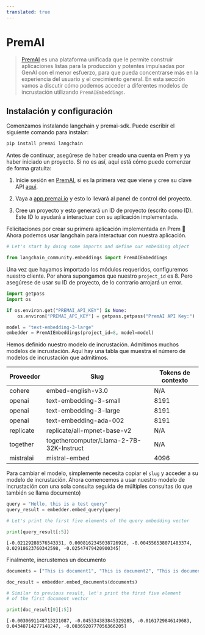 ```yaml
---
translated: true
---
```


# PremAI

>[PremAI](https://app.premai.io) es una plataforma unificada que le permite construir aplicaciones listas para la producción y potentes impulsadas por GenAI con el menor esfuerzo, para que pueda concentrarse más en la experiencia del usuario y el crecimiento general. En esta sección vamos a discutir cómo podemos acceder a diferentes modelos de incrustación utilizando `PremAIEmbeddings`.

## Instalación y configuración

Comenzamos instalando langchain y premai-sdk. Puede escribir el siguiente comando para instalar:

```bash
pip install premai langchain
```

Antes de continuar, asegúrese de haber creado una cuenta en Prem y ya haber iniciado un proyecto. Si no es así, aquí está cómo puede comenzar de forma gratuita:

1. Inicie sesión en [PremAI](https://app.premai.io/accounts/login/), si es la primera vez que viene y cree su clave API [aquí](https://app.premai.io/api_keys/).

2. Vaya a [app.premai.io](https://app.premai.io) y esto lo llevará al panel de control del proyecto.

3. Cree un proyecto y esto generará un ID de proyecto (escrito como ID). Este ID lo ayudará a interactuar con su aplicación implementada.

Felicitaciones por crear su primera aplicación implementada en Prem 🎉 Ahora podemos usar langchain para interactuar con nuestra aplicación.

```python
# Let's start by doing some imports and define our embedding object

from langchain_community.embeddings import PremAIEmbeddings
```

Una vez que hayamos importado los módulos requeridos, configuremos nuestro cliente. Por ahora supongamos que nuestro `project_id` es 8. Pero asegúrese de usar su ID de proyecto, de lo contrario arrojará un error.

```python
import getpass
import os

if os.environ.get("PREMAI_API_KEY") is None:
    os.environ["PREMAI_API_KEY"] = getpass.getpass("PremAI API Key:")
```

```python
model = "text-embedding-3-large"
embedder = PremAIEmbeddings(project_id=8, model=model)
```

Hemos definido nuestro modelo de incrustación. Admitimos muchos modelos de incrustación. Aquí hay una tabla que muestra el número de modelos de incrustación que admitimos.

| Proveedor   | Slug                                     | Tokens de contexto |
|-------------|------------------------------------------|-------------------|
| cohere      | embed-english-v3.0                       | N/A               |
| openai      | text-embedding-3-small                   | 8191              |
| openai      | text-embedding-3-large                   | 8191              |
| openai      | text-embedding-ada-002                   | 8191              |
| replicate   | replicate/all-mpnet-base-v2              | N/A               |
| together    | togethercomputer/Llama-2-7B-32K-Instruct | N/A               |
| mistralai   | mistral-embed                            | 4096              |

Para cambiar el modelo, simplemente necesita copiar el `slug` y acceder a su modelo de incrustación. Ahora comencemos a usar nuestro modelo de incrustación con una sola consulta seguida de múltiples consultas (lo que también se llama documento)

```python
query = "Hello, this is a test query"
query_result = embedder.embed_query(query)

# Let's print the first five elements of the query embedding vector

print(query_result[:5])
```

```output
[-0.02129288576543331, 0.0008162345038726926, -0.004556538071483374, 0.02918623760342598, -0.02547479420900345]
```

Finalmente, incrustemos un documento

```python
documents = ["This is document1", "This is document2", "This is document3"]

doc_result = embedder.embed_documents(documents)

# Similar to previous result, let's print the first five element
# of the first document vector

print(doc_result[0][:5])
```

```output
[-0.0030691148713231087, -0.045334383845329285, -0.0161729846149683, 0.04348714277148247, -0.0036920777056366205]
```
